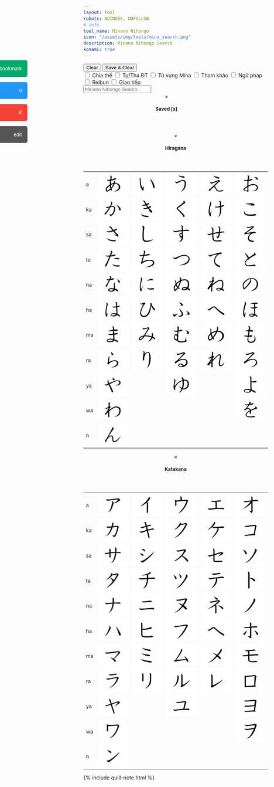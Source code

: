 ```yaml
---
layout: tool
robots: NOINDEX, NOFOLLOW
# info
tool_name: Minano Nihongo
icon: "/assets/img/tools/mina_search.png"
description: Minano Nihongo Search
konami: true
---
```

<style>
  /* for container 01-11 */
  .container_01:has(.result_01:empty) {
    display: none;
  }
  .container_02:has(.result_02:empty) {
    display: none;
  }
  .container_03:has(.result_03:empty) {
    display: none;
  }
  .container_04:has(.result_04:empty) {
    display: none;
  }
  .container_05:has(.result_05:empty) {
    display: none;
  }
  .container_06:has(.result_06:empty) {
    display: none;
  }
  .container_07:has(.result_07:empty) {
    display: none;
  }
  .container_08:has(.result_08:empty) {
    display: none;
  }
  .container_09:has(.result_09:empty) {
    display: none;
  }
  .container_10:has(.result_10:empty) {
    display: none;
  }
  .container_11:has(.result_11:empty) {
    display: none;
  }

  /* for span_container 01-20 */
  .span_container_01:has(.span_result_01:empty) {
    display: none;
  }
  .span_container_02:has(.span_result_02:empty) {
    display: none;
  }
  .span_container_03:has(.span_result_03:empty) {
    display: none;
  }
  .span_container_04:has(.span_result_04:empty) {
    display: none;
  }
  .span_container_05:has(.span_result_05:empty) {
    display: none;
  }
  .span_container_06:has(.span_result_06:empty) {
    display: none;
  }
  .span_container_07:has(.span_result_07:empty) {
    display: none;
  }
  .span_container_08:has(.span_result_08:empty) {
    display: none;
  }
  .span_container_09:has(.span_result_09:empty) {
    display: none;
  }
  .span_container_10:has(.span_result_10:empty) {
    display: none;
  }
  .span_container_11:has(.span_result_11:empty) {
    display: none;
  }
  .span_container_12:has(.span_result_12:empty) {
    display: none;
  }
  .span_container_13:has(.span_result_13:empty) {
    display: none;
  }
  .span_container_14:has(.span_result_14:empty) {
    display: none;
  }
  .span_container_15:has(.span_result_15:empty) {
    display: none;
  }
  .span_container_16:has(.span_result_16:empty) {
    display: none;
  }
  .span_container_17:has(.span_result_17:empty) {
    display: none;
  }
  .span_container_18:has(.span_result_18:empty) {
    display: none;
  }
  .span_container_19:has(.span_result_19:empty) {
    display: none;
  }
  .span_container_20:has(.span_result_20:empty) {
    display: none;
  }

  /* for row_m2 01-10 */
  .row_m2_01:has(.row_m2_result_01:empty) {
    display: none;
  }
  .row_m2_02:has(.row_m2_result_02:empty) {
    display: none;
  }
  .row_m2_03:has(.row_m2_result_03:empty) {
    display: none;
  }
  .row_m2_04:has(.row_m2_result_04:empty) {
    display: none;
  }
  .row_m2_05:has(.row_m2_result_05:empty) {
    display: none;
  }
  .row_m2_06:has(.row_m2_result_06:empty) {
    display: none;
  }
  .row_m2_07:has(.row_m2_result_07:empty) {
    display: none;
  }
  .row_m2_08:has(.row_m2_result_08:empty) {
    display: none;
  }
  .row_m2_09:has(.row_m2_result_09:empty) {
    display: none;
  }
  .row_m2_10:has(.row_m2_result_10:empty) {
    display: none;
  }

  /* for row_s4 01-10 */
  .row_s4_01:has(.row_s4_result_01:empty) {
    display: none;
  }
  .row_s4_02:has(.row_s4_result_02:empty) {
    display: none;
  }
  .row_s4_03:has(.row_s4_result_03:empty) {
    display: none;
  }
  .row_s4_04:has(.row_s4_result_04:empty) {
    display: none;
  }
  .row_s4_05:has(.row_s4_result_05:empty) {
    display: none;
  }
  .row_s4_06:has(.row_s4_result_06:empty) {
    display: none;
  }
  .row_s4_07:has(.row_s4_result_07:empty) {
    display: none;
  }
  .row_s4_08:has(.row_s4_result_08:empty) {
    display: none;
  }
  .row_s4_09:has(.row_s4_result_09:empty) {
    display: none;
  }
  .row_s4_10:has(.row_s4_result_10:empty) {
    display: none;
  }

  /* for row_s6 01-10 */
  .row_s6_01:has(.row_s6_result_01:empty) {
    display: none;
  }
  .row_s6_02:has(.row_s6_result_02:empty) {
    display: none;
  }
  .row_s6_03:has(.row_s6_result_03:empty) {
    display: none;
  }
  .row_s6_04:has(.row_s6_result_04:empty) {
    display: none;
  }
  .row_s6_05:has(.row_s6_result_05:empty) {
    display: none;
  }
  .row_s6_06:has(.row_s6_result_06:empty) {
    display: none;
  }
  .row_s6_07:has(.row_s6_result_07:empty) {
    display: none;
  }
  .row_s6_08:has(.row_s6_result_08:empty) {
    display: none;
  }
  .row_s6_09:has(.row_s6_result_09:empty) {
    display: none;
  }
  .row_s6_10:has(.row_s6_result_10:empty) {
    display: none;
  }

  .container-added-results:has(#added-results-container:empty) {
    display: none;
  }
  /* #added-results-container:not(#added-results-container:has(.w3-container)) {
    display: none;
  } */

  /* Left Nav */
  #mySidenav a {
    position: absolute;
    left: -80px;
    transition: 0.3s;
    padding: 15px;
    width: 125px;
    text-decoration: none;
    font-size: 20px;
    color: white;
    border-radius: 0 5px 5px 0;
    font-size: small;
  }
  #mySidenav a:hover {
    left: 0;
  }
  #Saved {
    top: 220px;
    background-color: #04AA6D;
  }

  #Hiragana {
    top: 280px;
    background-color: #2196F3;
  }

  #Katakana {
    top: 340px;
    background-color: #f44336;
  }

  #Note {
    top: 400px;
    background-color: #555
  }
  .material-icons {
    float: right;
  }
</style>
<script>
  var settingsMatching2 = {
      "Chia thể": "ChiaThe_check",
      "Tự/Tha ĐT": "TuThaDT_check",
      "Từ vựng Mina": "TuVungMina_check",
      "Tham khảo": "ThamKhao_check",
      "Ngữ pháp": "NguPhap_check",
      "Reibun": "Reibun_check",
      "Giao tiếp": "GiaoTiep_check",
  }
</script>
<script>
  function addToTop(thisDiv, parentDiv) {
    thisDiv.remove();
    document.getElementById("added-results-container").appendChild(parentDiv);
  }
  function clearAdded() {
    document.getElementById("added-results-container").innerHTML = "";
  }
  function saveNow() {
    loadSaved();
    const addedResultsContainer = document.getElementById("added-results-container").cloneNode(true);
    document.getElementById("saved-container").appendChild(addedResultsContainer);
    localStorage.setItem("DongHD_saved_results_mina_search", document.getElementById("saved-container").innerHTML);
  }
  function saveAndClearAdded() {
    saveNow();
    clearAdded();
  }
  function clearSaved() {
    document.getElementById("saved-container").innerHTML = "";
    localStorage.setItem("DongHD_saved_results_mina_search", "");
  }
  function loadSaved() {
    const iHTML = localStorage.getItem("DongHD_saved_results_mina_search");
    document.getElementById("saved-container").innerHTML = iHTML;
  }
</script>

<!-- https://www.w3schools.com/howto/tryit.asp?filename=tryhow_css_sidenav_buttons -->
<div id="mySidenav" class="sidenav">
  <a href="#" id="Saved" onclick="document.getElementById('savedModal').style.display='block'">Saved<span class="material-icons">bookmark</span></a>
  <a href="#" id="Hiragana" onclick="document.getElementById('hiraganaModal').style.display='block'">Hiragana<span class="material-icons">H</span></a>
  <a href="#" id="Katakana" onclick="document.getElementById('katakanaModal').style.display='block'">Katakana<span class="material-icons">K</span></a>
  <a href="#" id="Note" onclick="document.getElementById('quillNote').style.display = 'block'">Note<span class="material-icons">edit</span></a>
</div>

<!-- add Result Container -->
<div class="container-added-results">
  <button class="w3-btn w3-white w3-border w3-border-blue w3-round" onclick="clearAdded()">Clear</button>
  <button class="w3-btn w3-white w3-border w3-border-blue w3-round" onclick="saveAndClearAdded()">Save & Clear</button>
  <div id="added-results-container">
  </div>
</div>

<!-- search -->
<div id="search-container">
<div class="input_settings w3-padding">
  <label><input id="ChiaThe_check" class="w3-check" type="checkbox" onchange="onchangeInputSettings('ChiaThe_check', this)">&nbsp;<span class="w3-yellow">Chia thể</span></label>
  <label><input id="TuThaDT_check" class="w3-check" type="checkbox" onchange="onchangeInputSettings('TuThaDT_check', this)">&nbsp;<span class="w3-green">Tự/Tha ĐT</span></label>
  <label><input id="TuVungMina_check" class="w3-check" type="checkbox" onchange="onchangeInputSettings('TuVungMina_check', this)">&nbsp;<span class="w3-pale-yellow">Từ vựng Mina</span></label>
  <label><input id="ThamKhao_check" class="w3-check" type="checkbox" onchange="onchangeInputSettings('ThamKhao_check', this)">&nbsp;<span class="w3-pale-blue">Tham khảo</span></label>
  <label><input id="NguPhap_check" class="w3-check" type="checkbox" onchange="onchangeInputSettings('NguPhap_check', this)">&nbsp;<span class="w3-purple">Ngữ pháp</span></label>
  <label><input id="Reibun_check" class="w3-check" type="checkbox" onchange="onchangeInputSettings('Reibun_check', this)">&nbsp;<span class="w3-teal">Reibun</span></label>
  <label><input id="GiaoTiep_check" class="w3-check" type="checkbox" onchange="onchangeInputSettings('GiaoTiep_check', this)">&nbsp;<span class="w3-indigo">Giao tiếp</span></label>
</div>
	<label>
		<input type="text" class="w3-card-4" id="search-input" placeholder="Minano Nihongo Search...">
	</label>
	<div id="results-container" class="w3-card"></div>
</div>
<script src="/tools/mina_search/mina_search-custom.js" type="text/javascript"></script>
<script>
	(function() {
		JSearch({
			searchInput: document.getElementById('search-input'),
			resultsContainer: document.getElementById('results-container'),
			json: '/tools/mina_search/MinaSearch_mergeAllGet.json',
      limit: 25
		})
	})();
</script>

<!-- modal -->
<div id="savedModal" class="w3-modal">
  <div class="w3-modal-content w3-animate-left w3-card-4" style="width: 90%;">
    <header class="w3-container w3-teal">
      <span onclick="document.getElementById('savedModal').style.display='none'" 
      class="w3-button w3-display-topright">&times;</span>
      <h2 style="font-size: small;">Saved<span onclick="clearSaved()" class="cursor-pointer">&nbsp;[x]</span></h2>
    </header>
    <div class="w3-container" id="saved-container">
    </div>
  </div>
</div>
<div id="hiraganaModal" class="w3-modal">
  <div class="w3-modal-content w3-animate-left w3-card-4">
    <header class="w3-container w3-blue">
      <span onclick="document.getElementById('hiraganaModal').style.display='none'" 
      class="w3-button w3-display-topright">&times;</span>
      <h2 style="font-size: small;">Hiragana</h2>
    </header>
    <div class="w3-container">
    <table class="w3-table w3-hoverable w3-card-4 w3-section"><tbody><tr><td>a</td><td><img src="/assets/img/jp-gana/a.gif" alt="あ a" class="w3-image"></td><td><img src="/assets/img/jp-gana/i.gif" alt="い i" class="w3-image"></td><td><img src="/assets/img/jp-gana/u.gif" alt="う u" class="w3-image"></td><td><img src="/assets/img/jp-gana/e.gif" alt="え e" class="w3-image"></td><td><img src="/assets/img/jp-gana/o.gif" alt="お o" class="w3-image"></td></tr><tr><td>ka</td><td><img src="/assets/img/jp-gana/ka.gif" alt="か ka" class="w3-image"></td><td><img src="/assets/img/jp-gana/ki.gif" alt="き ki" class="w3-image"></td><td><img src="/assets/img/jp-gana/ku.gif" alt="く ku" class="w3-image"></td><td><img src="/assets/img/jp-gana/ke.gif" alt="け ke" class="w3-image"></td><td><img src="/assets/img/jp-gana/ko.gif" alt="こ ko" class="w3-image"></td></tr><tr><td>sa</td><td><img src="/assets/img/jp-gana/sa.gif" alt="さ sa" class="w3-image"></td><td><img src="/assets/img/jp-gana/shi.gif" alt="し shi" class="w3-image"></td><td><img src="/assets/img/jp-gana/su.gif" alt="す su" class="w3-image"></td><td><img src="/assets/img/jp-gana/se.gif" alt="せ se" class="w3-image"></td><td><img src="/assets/img/jp-gana/so.gif" alt="そ so" class="w3-image"></td></tr><tr><td>ta</td><td><img src="/assets/img/jp-gana/ta.gif" alt="た ta" class="w3-image"></td><td><img src="/assets/img/jp-gana/chi.gif" alt="ち chi" class="w3-image"></td><td><img src="/assets/img/jp-gana/tsu.gif" alt="つ tsu" class="w3-image"></td><td><img src="/assets/img/jp-gana/te.gif" alt="て te" class="w3-image"></td><td><img src="/assets/img/jp-gana/to.gif" alt="と to" class="w3-image"></td></tr><tr><td>na</td><td><img src="/assets/img/jp-gana/na.gif" alt="な na" class="w3-image"></td><td><img src="/assets/img/jp-gana/ni.gif" alt="に ni" class="w3-image"></td><td><img src="/assets/img/jp-gana/nu.gif" alt="ぬ nu" class="w3-image"></td><td><img src="/assets/img/jp-gana/ne.gif" alt="ね ne" class="w3-image"></td><td><img src="/assets/img/jp-gana/no.gif" alt="の no" class="w3-image"></td></tr><tr><td>ha</td><td><img src="/assets/img/jp-gana/ha.gif" alt="は ha" class="w3-image"></td><td><img src="/assets/img/jp-gana/hi.gif" alt="ひ hi" class="w3-image"></td><td><img src="/assets/img/jp-gana/fu.gif" alt="ふ fu" class="w3-image"></td><td><img src="/assets/img/jp-gana/he.gif" alt="へ he" class="w3-image"></td><td><img src="/assets/img/jp-gana/ho.gif" alt="ほ ho" class="w3-image"></td></tr><tr><td>ma</td><td><img src="/assets/img/jp-gana/ma.gif" alt="ま ma" class="w3-image"></td><td><img src="/assets/img/jp-gana/mi.gif" alt="み mi" class="w3-image"></td><td><img src="/assets/img/jp-gana/mu.gif" alt="む mu" class="w3-image"></td><td><img src="/assets/img/jp-gana/me.gif" alt="め me" class="w3-image"></td><td><img src="/assets/img/jp-gana/mo.gif" alt="も mo" class="w3-image"></td></tr><tr><td>ra</td><td><img src="/assets/img/jp-gana/ra.gif" alt="ら ra" class="w3-image"></td><td><img src="/assets/img/jp-gana/ri.gif" alt="り ri" class="w3-image"></td><td><img src="/assets/img/jp-gana/ru.gif" alt="る ru" class="w3-image"></td><td><img src="/assets/img/jp-gana/re.gif" alt="れ re" class="w3-image"></td><td><img src="/assets/img/jp-gana/ro.gif" alt="ろ ro" class="w3-image"></td></tr><tr><td>ya</td><td><img src="/assets/img/jp-gana/ya.gif" alt="や ya" class="w3-image"></td><td>&nbsp;</td><td><img src="/assets/img/jp-gana/yu.gif" alt="ゆ yu" class="w3-image"></td><td>&nbsp;</td><td><img src="/assets/img/jp-gana/yo.gif" alt="よ yo" class="w3-image"></td></tr><tr><td>wa</td><td><img src="/assets/img/jp-gana/wa.gif" alt="わ wa" class="w3-image"></td><td>&nbsp;</td><td>&nbsp;</td><td>&nbsp;</td><td><img src="/assets/img/jp-gana/wo.gif" alt="を wo" class="w3-image"></td></tr><tr><td>n</td><td><img src="/assets/img/jp-gana/n.gif" alt="ん n" class="w3-image"></td><td>&nbsp;</td><td>&nbsp;</td><td>&nbsp;</td><td>&nbsp;</td></tr></tbody></table>
    </div>
  </div>
</div>
<div id="katakanaModal" class="w3-modal">
  <div class="w3-modal-content w3-animate-left w3-card-4">
    <header class="w3-container w3-red">
      <span onclick="document.getElementById('katakanaModal').style.display='none'" 
      class="w3-button w3-display-topright">&times;</span>
      <h2 style="font-size: small;">Katakana</h2>
    </header>
    <div class="w3-container">
    <table class="w3-table w3-hoverable w3-card-4 w3-section"><tbody><tr><td>a</td><td><img src="/assets/img/jp-kana/ak.gif" alt="ア a" class="w3-image"></td><td><img src="/assets/img/jp-kana/ik.gif" alt="イ i" class="w3-image"></td><td><img src="/assets/img/jp-kana/uk.gif" alt="ウ u" class="w3-image"></td><td><img src="/assets/img/jp-kana/ek.gif" alt="エ e" class="w3-image"></td><td><img src="/assets/img/jp-kana/ok.gif" alt="オ o" class="w3-image"></td></tr><tr><td>ka</td><td><img src="/assets/img/jp-kana/kak.gif" alt="カ ka" class="w3-image"></td><td><img src="/assets/img/jp-kana/kik.gif" alt="キ ki" class="w3-image"></td><td><img src="/assets/img/jp-kana/kuk.gif" alt="ク ku" class="w3-image"></td><td><img src="/assets/img/jp-kana/kek.gif" alt="ケ ke" class="w3-image"></td><td><img src="/assets/img/jp-kana/kok.gif" alt="コ ko" class="w3-image"></td></tr><tr><td>sa</td><td><img src="/assets/img/jp-kana/sak.gif" alt="サ sa" class="w3-image"></td><td><img src="/assets/img/jp-kana/shik.gif" alt="シ shi" class="w3-image"></td><td><img src="/assets/img/jp-kana/suk.gif" alt="ス su" class="w3-image"></td><td><img src="/assets/img/jp-kana/sek.gif" alt="セ se" class="w3-image"></td><td><img src="/assets/img/jp-kana/sok.gif" alt="ソ so" class="w3-image"></td></tr><tr><td>ta</td><td><img src="/assets/img/jp-kana/tak.gif" alt="タ ta" class="w3-image"></td><td><img src="/assets/img/jp-kana/chik.gif" alt="チ chi" class="w3-image"></td><td><img src="/assets/img/jp-kana/tsuk.gif" alt="ツ tsu" class="w3-image"></td><td><img src="/assets/img/jp-kana/tek.gif" alt="テ te" class="w3-image"></td><td><img src="/assets/img/jp-kana/tok.gif" alt="ト to" class="w3-image"></td></tr><tr><td>na</td><td><img src="/assets/img/jp-kana/nak.gif" alt="ナ na" class="w3-image"></td><td><img src="/assets/img/jp-kana/nik.gif" alt="ニ ni" class="w3-image"></td><td><img src="/assets/img/jp-kana/nuk.gif" alt="ヌ nu" class="w3-image"></td><td><img src="/assets/img/jp-kana/nek.gif" alt="ネ ne" class="w3-image"></td><td><img src="/assets/img/jp-kana/nok.gif" alt="ノ no" class="w3-image"></td></tr><tr><td>ha</td><td><img src="/assets/img/jp-kana/hak.gif" alt="ハ ha" class="w3-image"></td><td><img src="/assets/img/jp-kana/hik.gif" alt="ヒ hi" class="w3-image"></td><td><img src="/assets/img/jp-kana/fuk.gif" alt="フ fu" class="w3-image"></td><td><img src="/assets/img/jp-kana/hek.gif" alt="ヘ he" class="w3-image"></td><td><img src="/assets/img/jp-kana/hok.gif" alt="ホ ho" class="w3-image"></td></tr><tr><td>ma</td><td><img src="/assets/img/jp-kana/mak.gif" alt="マ ma" class="w3-image"></td><td><img src="/assets/img/jp-kana/mik.gif" alt="ミ mi" class="w3-image"></td><td><img src="/assets/img/jp-kana/muk.gif" alt="ム mu" class="w3-image"></td><td><img src="/assets/img/jp-kana/mek.gif" alt="メ me" class="w3-image"></td><td><img src="/assets/img/jp-kana/mok.gif" alt="モ mo" class="w3-image"></td></tr><tr><td>ra</td><td><img src="/assets/img/jp-kana/rak.gif" alt="ラ ra" class="w3-image"></td><td><img src="/assets/img/jp-kana/rik.gif" alt="リ ri" class="w3-image"></td><td><img src="/assets/img/jp-kana/ruk.gif" alt="ル ru" class="w3-image"></td><td><img src="/assets/img/jp-kana/rek.gif" alt="レ re" class="w3-image"></td><td><img src="/assets/img/jp-kana/rok.gif" alt="ロ ro" class="w3-image"></td></tr><tr><td>ya</td><td><img src="/assets/img/jp-kana/yak.gif" alt="ヤ ya" class="w3-image"></td><td>&nbsp;</td><td><img src="/assets/img/jp-kana/yuk.gif" alt="ユ yu" class="w3-image"></td><td>&nbsp;</td><td><img src="/assets/img/jp-kana/yok.gif" alt="ヨ yo" class="w3-image"></td></tr><tr><td>wa</td><td><img src="/assets/img/jp-kana/wak.gif" alt="ワ wa" class="w3-image"></td><td>&nbsp;</td><td>&nbsp;</td><td>&nbsp;</td><td><img src="/assets/img/jp-kana/wok.gif" alt="ヲ wo" class="w3-image"></td></tr><tr><td>n</td><td><img src="/assets/img/jp-kana/nk.gif" alt="ン n" class="w3-image"></td><td>&nbsp;</td><td>&nbsp;</td><td>&nbsp;</td><td>&nbsp;</td></tr></tbody></table>
    </div>
  </div>
</div>

<script>
  loadSaved();

  function checkInitInputSettings() {
    if (!window.input_settings) {
      window.input_settings = {
        ChiaThe_check: true,
        TuThaDT_check: true,
        TuVungMina_check: true,
        ThamKhao_check: true,
        NguPhap_check: true,
        Reibun_check: true,
        GiaoTiep_check: true,
      }
    }
  }
  function loadInputSettings() {
    window.input_settings = JSON.parse(localStorage.getItem("DongHD_input_settings_mina_search"));
    checkInitInputSettings();
    updateInputSettingCheckbox();
  }
  function updateInputSettingCheckbox() {
    document.getElementById('ChiaThe_check').checked = window.input_settings['ChiaThe_check'];
    document.getElementById('TuThaDT_check').checked = window.input_settings['TuThaDT_check'];
    document.getElementById('TuVungMina_check').checked = window.input_settings['TuVungMina_check'];
    document.getElementById('ThamKhao_check').checked = window.input_settings['ThamKhao_check'];
    document.getElementById('NguPhap_check').checked = window.input_settings['NguPhap_check'];
    document.getElementById('Reibun_check').checked = window.input_settings['Reibun_check'];
    document.getElementById('GiaoTiep_check').checked = window.input_settings['GiaoTiep_check'];
  }
  
  function updateResultsView2() {
      const resultDivs = document.getElementById('results-container');
      for (const result of resultDivs.children) {
      const span_result_01 = result.getElementsByClassName('span_result_01');
      if (span_result_01) {
          const idCheckboxStr = settingsMatching2[span_result_01[0].textContent];
          if (idCheckboxStr) {
          if (document.getElementById(idCheckboxStr).checked) {
              result.style.display = 'block';
          } else {
              result.style.display = 'none';
          }
          }
      }
      }
  }
  function onchangeInputSettings(keyStr, checkboxDiv) {
    checkInitInputSettings();
    saveInputSettingsToStorage();
    updateResultsView2();
  }
  function saveInputSettingsToStorage() {
    localStorage.setItem("DongHD_input_settings_mina_search", JSON.stringify(window.input_settings));
  }
  loadInputSettings();
</script>
<!-- memo -->
{% include quill-note.html %}